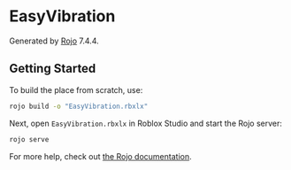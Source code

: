 # EasyVibration
Generated by [Rojo](https://github.com/rojo-rbx/rojo) 7.4.4.

## Getting Started
To build the place from scratch, use:

```bash
rojo build -o "EasyVibration.rbxlx"
```

Next, open `EasyVibration.rbxlx` in Roblox Studio and start the Rojo server:

```bash
rojo serve
```

For more help, check out [the Rojo documentation](https://rojo.space/docs).